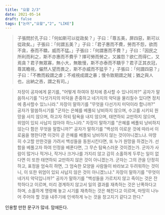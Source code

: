 ```yaml
---
title: "요왈 2/3"
date: 2021-05-14
draft: false
tags: ["논어","요왈","2", "LIKE"]
---
```


> 子張問於孔子曰：「何如斯可以從政矣？」子曰：「尊五美，屏四惡，斯可以從政矣。」子張曰：「何謂五美？」子曰：「君子惠而不費，勞而不怨，欲而不貪，泰而不驕，威而不猛。」子張曰：「何謂惠而不費？」子曰：「因民之所利而利之，斯不亦惠而不費乎？擇可勞而勞之，又誰怨？欲仁而得仁，又焉貪？君子無眾寡，無小大，無敢慢，斯不亦泰而不驕乎？君子正其衣冠，尊其瞻視，儼然人望而畏之，斯不亦威而不猛乎？」子張曰：「何謂四惡？」子曰：「不教而殺謂之虐；不戒視成謂之暴；慢令致期謂之賊；猶之與人也，出納之吝，謂之有司。」

> 자장이 공자에게 묻기를, "어떻게 하여야 정치에 종사할 수 있나이까?" 공자가 말씀하시기를 "다섯가지의 미덕을 존중하고 네가지의 악덕을 물리칠수 있다면 정치에 종사할수 있느니라." 자장이 말하기를 "무엇을 다선가지 미덕이라 합니까?" 공자가 말씀하시기를 "군자는 은혜를 베풀되 낭비하지 않으며, 수고를 시키되 원망을 사지 않으며, 하고자 하되 탐욕을 내지 않으며, 태연하되 교만하지 않으며, 위엄이 있되 사납지 않아야 하느니라." 자장이 말하기를 "은혜를 베풀되 낭비하지 않는다 함은 무엇을 말합니까?" 공자가 말하기를 "백성의 이로운 것에 따라서 이로움을 행한다면 이것이 곧 은혜를 베풀되 낭비하지 않는 것이아니겠느냐. 마땅히 수고할 만한것을 가려서 백성들을 동원시킨다면, 또 누가 원망을 하겠는가. 선함을 베풀고자 하여 인정을 베푼다면, 그 무슨 탐욕스러운 것이겠는가. 군자가 사람이 많거나 적거나, 작거나 크거나를 가지리 않고 감히 소홀하게 두루는 일이 없다면 이 또한 태연하되 교만하지 않은 것이 아니겠는가. 군자는 그의 관을 단정히 하고, 표정을 엄숙히 하면, 그 엄숙한 모양을 사람들이 바라보고 두려워하는 것이니, 이 또한 위엄이 있되 사납지 않은 것이 아니겠느냐." 자장이 말하기를 "무엇이 네가지 악덕입니까?" 공자가 말하기를 "백성들을 가르치지 않고 죽이는 것은 잔학하다고 이르며, 미리 경계하지 않고서 일의 결과를 재촉하는 것은 난폭하다고 하며, 소홀하게 명령해 놓고 시기를 재촉하는 것은 해친다고 이르며, 마땅히 나누어 주어야 할 것을 내주기에 인색하게 누는 것을 창고지기 같다고 한다."

인용할 만한 문구가 많네. 맘에든다.
